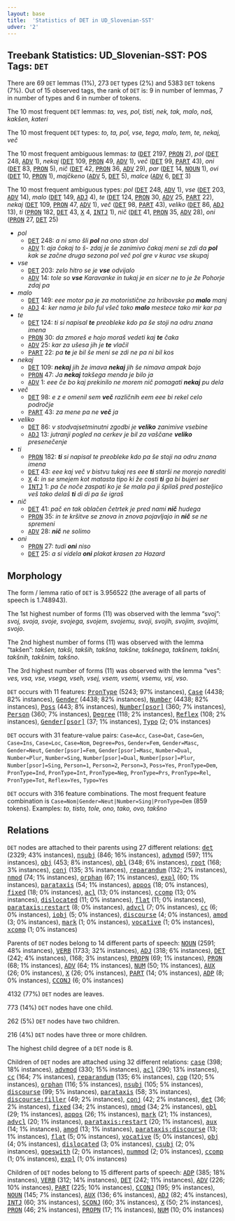 ```yaml
---
layout: base
title:  'Statistics of DET in UD_Slovenian-SST'
udver: '2'
---
```


## Treebank Statistics: UD_Slovenian-SST: POS Tags: `DET`

There are 69 `DET` lemmas (1%), 273 `DET` types (2%) and 5383 `DET` tokens (7%).
Out of 15 observed tags, the rank of `DET` is: 9 in number of lemmas, 7 in number of types and 6 in number of tokens.

The 10 most frequent `DET` lemmas: <em>ta, ves, pol, tisti, nek, tak, malo, naš, kakšen, kateri</em>

The 10 most frequent `DET` types:  <em>to, ta, pol, vse, tega, malo, tem, te, nekaj, več</em>

The 10 most frequent ambiguous lemmas: <em>ta</em> (<tt><a href="sl_sst-pos-DET.html">DET</a></tt> 2197, <tt><a href="sl_sst-pos-PRON.html">PRON</a></tt> 2), <em>pol</em> (<tt><a href="sl_sst-pos-DET.html">DET</a></tt> 248, <tt><a href="sl_sst-pos-ADV.html">ADV</a></tt> 1), <em>nekaj</em> (<tt><a href="sl_sst-pos-DET.html">DET</a></tt> 109, <tt><a href="sl_sst-pos-PRON.html">PRON</a></tt> 49, <tt><a href="sl_sst-pos-ADV.html">ADV</a></tt> 1), <em>več</em> (<tt><a href="sl_sst-pos-DET.html">DET</a></tt> 99, <tt><a href="sl_sst-pos-PART.html">PART</a></tt> 43), <em>oni</em> (<tt><a href="sl_sst-pos-DET.html">DET</a></tt> 83, <tt><a href="sl_sst-pos-PRON.html">PRON</a></tt> 5), <em>nič</em> (<tt><a href="sl_sst-pos-DET.html">DET</a></tt> 42, <tt><a href="sl_sst-pos-PRON.html">PRON</a></tt> 36, <tt><a href="sl_sst-pos-ADV.html">ADV</a></tt> 29), <em>par</em> (<tt><a href="sl_sst-pos-DET.html">DET</a></tt> 14, <tt><a href="sl_sst-pos-NOUN.html">NOUN</a></tt> 1), <em>ovi</em> (<tt><a href="sl_sst-pos-DET.html">DET</a></tt> 10, <tt><a href="sl_sst-pos-PRON.html">PRON</a></tt> 1), <em>majčkeno</em> (<tt><a href="sl_sst-pos-ADV.html">ADV</a></tt> 5, <tt><a href="sl_sst-pos-DET.html">DET</a></tt> 5), <em>malce</em> (<tt><a href="sl_sst-pos-ADV.html">ADV</a></tt> 6, <tt><a href="sl_sst-pos-DET.html">DET</a></tt> 3)

The 10 most frequent ambiguous types:  <em>pol</em> (<tt><a href="sl_sst-pos-DET.html">DET</a></tt> 248, <tt><a href="sl_sst-pos-ADV.html">ADV</a></tt> 1), <em>vse</em> (<tt><a href="sl_sst-pos-DET.html">DET</a></tt> 203, <tt><a href="sl_sst-pos-ADV.html">ADV</a></tt> 14), <em>malo</em> (<tt><a href="sl_sst-pos-DET.html">DET</a></tt> 149, <tt><a href="sl_sst-pos-ADJ.html">ADJ</a></tt> 4), <em>te</em> (<tt><a href="sl_sst-pos-DET.html">DET</a></tt> 124, <tt><a href="sl_sst-pos-PRON.html">PRON</a></tt> 30, <tt><a href="sl_sst-pos-ADV.html">ADV</a></tt> 25, <tt><a href="sl_sst-pos-PART.html">PART</a></tt> 22), <em>nekaj</em> (<tt><a href="sl_sst-pos-DET.html">DET</a></tt> 109, <tt><a href="sl_sst-pos-PRON.html">PRON</a></tt> 47, <tt><a href="sl_sst-pos-ADV.html">ADV</a></tt> 1), <em>več</em> (<tt><a href="sl_sst-pos-DET.html">DET</a></tt> 98, <tt><a href="sl_sst-pos-PART.html">PART</a></tt> 43), <em>veliko</em> (<tt><a href="sl_sst-pos-DET.html">DET</a></tt> 86, <tt><a href="sl_sst-pos-ADJ.html">ADJ</a></tt> 13), <em>ti</em> (<tt><a href="sl_sst-pos-PRON.html">PRON</a></tt> 182, <tt><a href="sl_sst-pos-DET.html">DET</a></tt> 43, <tt><a href="sl_sst-pos-X.html">X</a></tt> 4, <tt><a href="sl_sst-pos-INTJ.html">INTJ</a></tt> 1), <em>nič</em> (<tt><a href="sl_sst-pos-DET.html">DET</a></tt> 41, <tt><a href="sl_sst-pos-PRON.html">PRON</a></tt> 35, <tt><a href="sl_sst-pos-ADV.html">ADV</a></tt> 28), <em>oni</em> (<tt><a href="sl_sst-pos-PRON.html">PRON</a></tt> 27, <tt><a href="sl_sst-pos-DET.html">DET</a></tt> 25)


* <em>pol</em>
  * <tt><a href="sl_sst-pos-DET.html">DET</a></tt> 248: <em>a ni smo šli <b>pol</b> na ono stran dol</em>
  * <tt><a href="sl_sst-pos-ADV.html">ADV</a></tt> 1: <em>aja čakaj to š- zdaj je še zanimivo čakaj meni se zdi da <b>pol</b> kak se začne druga sezona pol več pol gre v kurac vse skupaj</em>
* <em>vse</em>
  * <tt><a href="sl_sst-pos-DET.html">DET</a></tt> 203: <em>zelo hitro se je <b>vse</b> odvijalo</em>
  * <tt><a href="sl_sst-pos-ADV.html">ADV</a></tt> 14: <em>tole so <b>vse</b> Karavanke in tukaj je en sicer ne to je že Pohorje zdaj pa</em>
* <em>malo</em>
  * <tt><a href="sl_sst-pos-DET.html">DET</a></tt> 149: <em>eee motor pa je za motoristične za hribovske pa <b>malo</b> manj</em>
  * <tt><a href="sl_sst-pos-ADJ.html">ADJ</a></tt> 4: <em>ker nama je bilo ful všeč tako <b>malo</b> mestece tako mir kar pa</em>
* <em>te</em>
  * <tt><a href="sl_sst-pos-DET.html">DET</a></tt> 124: <em>ti si napisal <b>te</b> preobleke kdo pa še stoji na odru znana imena</em>
  * <tt><a href="sl_sst-pos-PRON.html">PRON</a></tt> 30: <em>da zmoreš e hojo moraš vedeti kaj <b>te</b> čaka</em>
  * <tt><a href="sl_sst-pos-ADV.html">ADV</a></tt> 25: <em>kar za ušesa jih je <b>te</b> vlačil</em>
  * <tt><a href="sl_sst-pos-PART.html">PART</a></tt> 22: <em>pa <b>te</b> je bil še meni se zdi ne pa ni bil kos</em>
* <em>nekaj</em>
  * <tt><a href="sl_sst-pos-DET.html">DET</a></tt> 109: <em><b>nekaj</b> jih že imava <b>nekaj</b> jih še nimava ampak bojo</em>
  * <tt><a href="sl_sst-pos-PRON.html">PRON</a></tt> 47: <em>Ja <b>nekaj</b> takšega menda je bilo ja</em>
  * <tt><a href="sl_sst-pos-ADV.html">ADV</a></tt> 1: <em>eee če bo kaj prekinilo ne morem nič pomagati <b>nekaj</b> pu dela</em>
* <em>več</em>
  * <tt><a href="sl_sst-pos-DET.html">DET</a></tt> 98: <em>e z e omenil sem <b>več</b> različnih eem eee bi rekel celo področje</em>
  * <tt><a href="sl_sst-pos-PART.html">PART</a></tt> 43: <em>za mene pa ne <b>več</b> ja</em>
* <em>veliko</em>
  * <tt><a href="sl_sst-pos-DET.html">DET</a></tt> 86: <em>v stodvajsetminutni zgodbi je <b>veliko</b> zanimive vsebine</em>
  * <tt><a href="sl_sst-pos-ADJ.html">ADJ</a></tt> 13: <em>jutranji pogled na cerkev je bil za vaščane <b>veliko</b> presenečenje</em>
* <em>ti</em>
  * <tt><a href="sl_sst-pos-PRON.html">PRON</a></tt> 182: <em><b>ti</b> si napisal te preobleke kdo pa še stoji na odru znana imena</em>
  * <tt><a href="sl_sst-pos-DET.html">DET</a></tt> 43: <em>eee kaj več v bistvu tukaj res eee <b>ti</b> starši ne morejo narediti</em>
  * <tt><a href="sl_sst-pos-X.html">X</a></tt> 4: <em>in se smejem kot matasta tipo ki že costi <b>ti</b> ga bi bujeri ser</em>
  * <tt><a href="sl_sst-pos-INTJ.html">INTJ</a></tt> 1: <em>pa če noče zaspati ko je še mala pa ji špilaš pred posteljico veš tako delaš <b>ti</b> di di pa še igraš</em>
* <em>nič</em>
  * <tt><a href="sl_sst-pos-DET.html">DET</a></tt> 41: <em>pač en tak oblačen četrtek je pred nami <b>nič</b> hudega</em>
  * <tt><a href="sl_sst-pos-PRON.html">PRON</a></tt> 35: <em>in te kršitve se znova in znova pojavljajo in <b>nič</b> se ne spremeni</em>
  * <tt><a href="sl_sst-pos-ADV.html">ADV</a></tt> 28: <em><b>nič</b> ne solimo</em>
* <em>oni</em>
  * <tt><a href="sl_sst-pos-PRON.html">PRON</a></tt> 27: <em>tudi <b>oni</b> niso</em>
  * <tt><a href="sl_sst-pos-DET.html">DET</a></tt> 25: <em>a si videla <b>oni</b> plakat krasen za Hazard</em>

## Morphology

The form / lemma ratio of `DET` is 3.956522 (the average of all parts of speech is 1.748943).

The 1st highest number of forms (11) was observed with the lemma “svoj”: <em>svoj, svoja, svoje, svojega, svojem, svojemu, svoji, svojih, svojim, svojimi, svojo</em>.

The 2nd highest number of forms (11) was observed with the lemma “takšen”: <em>takšen, takši, takših, takšna, takšne, takšnega, takšnem, takšni, takšnih, takšnim, takšno</em>.

The 3rd highest number of forms (11) was observed with the lemma “ves”: <em>ves, vsa, vse, vsega, vseh, vsej, vsem, vsemi, vsemu, vsi, vso</em>.

`DET` occurs with 11 features: <tt><a href="sl_sst-feat-PronType.html">PronType</a></tt> (5243; 97% instances), <tt><a href="sl_sst-feat-Case.html">Case</a></tt> (4438; 82% instances), <tt><a href="sl_sst-feat-Gender.html">Gender</a></tt> (4438; 82% instances), <tt><a href="sl_sst-feat-Number.html">Number</a></tt> (4438; 82% instances), <tt><a href="sl_sst-feat-Poss.html">Poss</a></tt> (443; 8% instances), <tt><a href="sl_sst-feat-Number-psor.html">Number[psor]</a></tt> (360; 7% instances), <tt><a href="sl_sst-feat-Person.html">Person</a></tt> (360; 7% instances), <tt><a href="sl_sst-feat-Degree.html">Degree</a></tt> (118; 2% instances), <tt><a href="sl_sst-feat-Reflex.html">Reflex</a></tt> (108; 2% instances), <tt><a href="sl_sst-feat-Gender-psor.html">Gender[psor]</a></tt> (37; 1% instances), <tt><a href="sl_sst-feat-Typo.html">Typo</a></tt> (2; 0% instances)

`DET` occurs with 31 feature-value pairs: `Case=Acc`, `Case=Dat`, `Case=Gen`, `Case=Ins`, `Case=Loc`, `Case=Nom`, `Degree=Pos`, `Gender=Fem`, `Gender=Masc`, `Gender=Neut`, `Gender[psor]=Fem`, `Gender[psor]=Masc`, `Number=Dual`, `Number=Plur`, `Number=Sing`, `Number[psor]=Dual`, `Number[psor]=Plur`, `Number[psor]=Sing`, `Person=1`, `Person=2`, `Person=3`, `Poss=Yes`, `PronType=Dem`, `PronType=Ind`, `PronType=Int`, `PronType=Neg`, `PronType=Prs`, `PronType=Rel`, `PronType=Tot`, `Reflex=Yes`, `Typo=Yes`

`DET` occurs with 316 feature combinations.
The most frequent feature combination is `Case=Nom|Gender=Neut|Number=Sing|PronType=Dem` (859 tokens).
Examples: <em>to, tisto, tole, ono, tako, ovo, takšno</em>


## Relations

`DET` nodes are attached to their parents using 27 different relations: <tt><a href="sl_sst-dep-det.html">det</a></tt> (2329; 43% instances), <tt><a href="sl_sst-dep-nsubj.html">nsubj</a></tt> (846; 16% instances), <tt><a href="sl_sst-dep-advmod.html">advmod</a></tt> (597; 11% instances), <tt><a href="sl_sst-dep-obj.html">obj</a></tt> (453; 8% instances), <tt><a href="sl_sst-dep-obl.html">obl</a></tt> (348; 6% instances), <tt><a href="sl_sst-dep-root.html">root</a></tt> (168; 3% instances), <tt><a href="sl_sst-dep-conj.html">conj</a></tt> (135; 3% instances), <tt><a href="sl_sst-dep-reparandum.html">reparandum</a></tt> (132; 2% instances), <tt><a href="sl_sst-dep-nmod.html">nmod</a></tt> (74; 1% instances), <tt><a href="sl_sst-dep-orphan.html">orphan</a></tt> (67; 1% instances), <tt><a href="sl_sst-dep-expl.html">expl</a></tt> (60; 1% instances), <tt><a href="sl_sst-dep-parataxis.html">parataxis</a></tt> (54; 1% instances), <tt><a href="sl_sst-dep-appos.html">appos</a></tt> (18; 0% instances), <tt><a href="sl_sst-dep-fixed.html">fixed</a></tt> (18; 0% instances), <tt><a href="sl_sst-dep-acl.html">acl</a></tt> (13; 0% instances), <tt><a href="sl_sst-dep-ccomp.html">ccomp</a></tt> (13; 0% instances), <tt><a href="sl_sst-dep-dislocated.html">dislocated</a></tt> (11; 0% instances), <tt><a href="sl_sst-dep-flat.html">flat</a></tt> (11; 0% instances), <tt><a href="sl_sst-dep-parataxis-restart.html">parataxis:restart</a></tt> (8; 0% instances), <tt><a href="sl_sst-dep-advcl.html">advcl</a></tt> (7; 0% instances), <tt><a href="sl_sst-dep-cc.html">cc</a></tt> (6; 0% instances), <tt><a href="sl_sst-dep-iobj.html">iobj</a></tt> (5; 0% instances), <tt><a href="sl_sst-dep-discourse.html">discourse</a></tt> (4; 0% instances), <tt><a href="sl_sst-dep-amod.html">amod</a></tt> (3; 0% instances), <tt><a href="sl_sst-dep-mark.html">mark</a></tt> (1; 0% instances), <tt><a href="sl_sst-dep-vocative.html">vocative</a></tt> (1; 0% instances), <tt><a href="sl_sst-dep-xcomp.html">xcomp</a></tt> (1; 0% instances)

Parents of `DET` nodes belong to 14 different parts of speech: <tt><a href="sl_sst-pos-NOUN.html">NOUN</a></tt> (2591; 48% instances), <tt><a href="sl_sst-pos-VERB.html">VERB</a></tt> (1733; 32% instances), <tt><a href="sl_sst-pos-ADJ.html">ADJ</a></tt> (318; 6% instances), <tt><a href="sl_sst-pos-DET.html">DET</a></tt> (242; 4% instances),  (168; 3% instances), <tt><a href="sl_sst-pos-PROPN.html">PROPN</a></tt> (69; 1% instances), <tt><a href="sl_sst-pos-PRON.html">PRON</a></tt> (68; 1% instances), <tt><a href="sl_sst-pos-ADV.html">ADV</a></tt> (64; 1% instances), <tt><a href="sl_sst-pos-NUM.html">NUM</a></tt> (50; 1% instances), <tt><a href="sl_sst-pos-AUX.html">AUX</a></tt> (26; 0% instances), <tt><a href="sl_sst-pos-X.html">X</a></tt> (26; 0% instances), <tt><a href="sl_sst-pos-PART.html">PART</a></tt> (14; 0% instances), <tt><a href="sl_sst-pos-ADP.html">ADP</a></tt> (8; 0% instances), <tt><a href="sl_sst-pos-CCONJ.html">CCONJ</a></tt> (6; 0% instances)

4132 (77%) `DET` nodes are leaves.

773 (14%) `DET` nodes have one child.

262 (5%) `DET` nodes have two children.

216 (4%) `DET` nodes have three or more children.

The highest child degree of a `DET` node is 8.

Children of `DET` nodes are attached using 32 different relations: <tt><a href="sl_sst-dep-case.html">case</a></tt> (398; 18% instances), <tt><a href="sl_sst-dep-advmod.html">advmod</a></tt> (330; 15% instances), <tt><a href="sl_sst-dep-acl.html">acl</a></tt> (290; 13% instances), <tt><a href="sl_sst-dep-cc.html">cc</a></tt> (164; 7% instances), <tt><a href="sl_sst-dep-reparandum.html">reparandum</a></tt> (135; 6% instances), <tt><a href="sl_sst-dep-cop.html">cop</a></tt> (120; 5% instances), <tt><a href="sl_sst-dep-orphan.html">orphan</a></tt> (116; 5% instances), <tt><a href="sl_sst-dep-nsubj.html">nsubj</a></tt> (105; 5% instances), <tt><a href="sl_sst-dep-discourse.html">discourse</a></tt> (99; 5% instances), <tt><a href="sl_sst-dep-parataxis.html">parataxis</a></tt> (58; 3% instances), <tt><a href="sl_sst-dep-discourse-filler.html">discourse:filler</a></tt> (49; 2% instances), <tt><a href="sl_sst-dep-conj.html">conj</a></tt> (42; 2% instances), <tt><a href="sl_sst-dep-det.html">det</a></tt> (36; 2% instances), <tt><a href="sl_sst-dep-fixed.html">fixed</a></tt> (34; 2% instances), <tt><a href="sl_sst-dep-nmod.html">nmod</a></tt> (34; 2% instances), <tt><a href="sl_sst-dep-obl.html">obl</a></tt> (29; 1% instances), <tt><a href="sl_sst-dep-appos.html">appos</a></tt> (26; 1% instances), <tt><a href="sl_sst-dep-mark.html">mark</a></tt> (21; 1% instances), <tt><a href="sl_sst-dep-advcl.html">advcl</a></tt> (20; 1% instances), <tt><a href="sl_sst-dep-parataxis-restart.html">parataxis:restart</a></tt> (20; 1% instances), <tt><a href="sl_sst-dep-aux.html">aux</a></tt> (14; 1% instances), <tt><a href="sl_sst-dep-amod.html">amod</a></tt> (13; 1% instances), <tt><a href="sl_sst-dep-parataxis-discourse.html">parataxis:discourse</a></tt> (13; 1% instances), <tt><a href="sl_sst-dep-flat.html">flat</a></tt> (5; 0% instances), <tt><a href="sl_sst-dep-vocative.html">vocative</a></tt> (5; 0% instances), <tt><a href="sl_sst-dep-obj.html">obj</a></tt> (4; 0% instances), <tt><a href="sl_sst-dep-dislocated.html">dislocated</a></tt> (3; 0% instances), <tt><a href="sl_sst-dep-csubj.html">csubj</a></tt> (2; 0% instances), <tt><a href="sl_sst-dep-goeswith.html">goeswith</a></tt> (2; 0% instances), <tt><a href="sl_sst-dep-nummod.html">nummod</a></tt> (2; 0% instances), <tt><a href="sl_sst-dep-ccomp.html">ccomp</a></tt> (1; 0% instances), <tt><a href="sl_sst-dep-expl.html">expl</a></tt> (1; 0% instances)

Children of `DET` nodes belong to 15 different parts of speech: <tt><a href="sl_sst-pos-ADP.html">ADP</a></tt> (385; 18% instances), <tt><a href="sl_sst-pos-VERB.html">VERB</a></tt> (312; 14% instances), <tt><a href="sl_sst-pos-DET.html">DET</a></tt> (242; 11% instances), <tt><a href="sl_sst-pos-ADV.html">ADV</a></tt> (226; 10% instances), <tt><a href="sl_sst-pos-PART.html">PART</a></tt> (225; 10% instances), <tt><a href="sl_sst-pos-CCONJ.html">CCONJ</a></tt> (195; 9% instances), <tt><a href="sl_sst-pos-NOUN.html">NOUN</a></tt> (145; 7% instances), <tt><a href="sl_sst-pos-AUX.html">AUX</a></tt> (136; 6% instances), <tt><a href="sl_sst-pos-ADJ.html">ADJ</a></tt> (82; 4% instances), <tt><a href="sl_sst-pos-INTJ.html">INTJ</a></tt> (60; 3% instances), <tt><a href="sl_sst-pos-SCONJ.html">SCONJ</a></tt> (60; 3% instances), <tt><a href="sl_sst-pos-X.html">X</a></tt> (50; 2% instances), <tt><a href="sl_sst-pos-PRON.html">PRON</a></tt> (46; 2% instances), <tt><a href="sl_sst-pos-PROPN.html">PROPN</a></tt> (17; 1% instances), <tt><a href="sl_sst-pos-NUM.html">NUM</a></tt> (10; 0% instances)

